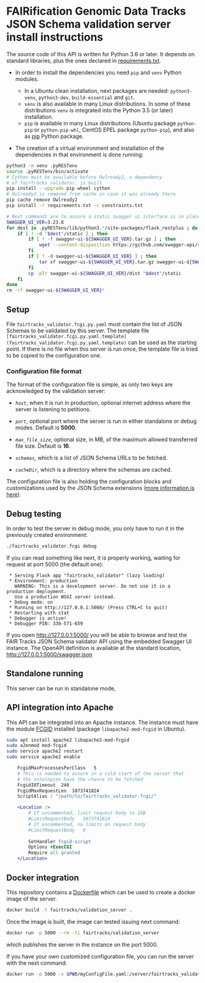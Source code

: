 # FAIRification Genomic Data Tracks JSON Schema validation server install instructions

The source code of this API is written for Python 3.6 or later. It depends on standard libraries, plus the ones declared in [requirements.txt](requirements.txt).

* In order to install the dependencies you need `pip` and `venv` Python modules.
	- In a Ubuntu clean installation, next packages are needed: `python3-venv`, `python3-dev`, `build-essential` and `git`.
	- `venv` is also available in many Linux distributions. In some of these distributions `venv` is integrated into the Python 3.5 (or later) installation.
	- `pip` is available in many Linux distributions (Ubuntu package `python-pip` or `python-pip-whl`, CentOS EPEL package `python-pip`), and also as [pip](https://pip.pypa.io/en/stable/) Python package.

* The creation of a virtual environment and installation of the dependencies in that environment is done running:

```bash
python3 -m venv .pyRESTenv
source .pyRESTenv/bin/activate
# Cython must be available before Owlready2, a dependency
# of fairtracks_validator, is built
pip install --upgrade pip wheel cython
# Owlready2 is removed from cache in case it was already there
pip cache remove Owlready2
pip install -r requirements.txt -c constraints.txt

# Next commands are to assure a static swagger ui interface is in place
SWAGGER_UI_VER=3.23.8
for dest in .pyRESTenv/lib/python3.*/site-packages/flask_restplus ; do
	if [ ! -d "$dest"/static ] ; then
		if [ ! -f swagger-ui-${SWAGGER_UI_VER}.tar.gz ] ; then
			wget --content-disposition https://github.com/swagger-api/swagger-ui/archive/v${SWAGGER_UI_VER}.tar.gz
		fi
		if [ ! -d swagger-ui-${SWAGGER_UI_VER} ] ; then
			tar xf swagger-ui-${SWAGGER_UI_VER}.tar.gz swagger-ui-${SWAGGER_UI_VER}/dist
		fi
		cp -pTr swagger-ui-${SWAGGER_UI_VER}/dist "$dest"/static
	fi
done
rm -rf swagger-ui-${SWAGGER_UI_VER}*
```

## Setup

File `fairtracks_validator.fcgi.py.yaml` must contain the list of JSON Schemas to be validated by this server. The template file `[fairtracks_validator.fcgi.py.yaml.template](fairtracks_validator.fcgi.py.yaml.template)` can be used as the starting point. If there is no file when this server is run once, the template file is tried to be copied to the configuration one.

### Configuration file format

The format of the configuration file is simple, as only  two keys are acknowledged by the validation server:

* _`host`_, when it is run in production, optional internet address where the server is listening to petitions.

* _`port`_, optional port where the server is run in either standalone or debug modes. Default is **5000**.

* _`max_file_size`_, optional size, in MB, of the maximum allowed transferred file size. Default is **16**.

* _`schemas`_, which is a list of JSON Schema URLs to be fetched.

* _`cacheDir`_, which is a directory where the schemas are cached.

The configuration file is also holding the configuration blocks and customizations used by the JSON Schema extensions ([more information is here](../README.md)).

## Debug testing

In order to test the server in debug mode, you only have to run it in the previously created environment:

```bash
./fairtracks_validator.fcgi debug
```

If you can read something like next, it is properly working, waiting for request at port 5000 (the default one):

```
 * Serving Flask app "fairtracks_validator" (lazy loading)
 * Environment: production
   WARNING: This is a development server. Do not use it in a production deployment.
   Use a production WSGI server instead.
 * Debug mode: on
 * Running on http://127.0.0.1:5000/ (Press CTRL+C to quit)
 * Restarting with stat
 * Debugger is active!
 * Debugger PIN: 338-571-659
```

If you open http://127.0.0.1:5000/ you will be able to browse and test the FAIR Tracks JSON Schema validator API using the embedded Swagger UI instance. The OpenAPI definition is available at the standard location, http://127.0.0.1:5000/swagger.json

## Standalone running

This server can be run in standalone mode,

## API integration into Apache

This API can be integrated into an Apache instance. The instance must have the module [FCGID](https://httpd.apache.org/mod_fcgid/) installed (package `libapache2-mod-fcgid` in Ubuntu).

```bash
sudo apt install apache2 libapache2-mod-fcgid
sudo a2enmod mod-fcgid
sudo service apache2 restart
sudo service apache2 enable
```

```apache
	FcgidMaxProcessesPerClass	5
	# This is needed to assure in a cold start of the server that
	# the ontologies have the chance to be fetched
	FcgidIOTimeout	240
	FcgidMaxRequestLen	1073741824
	ScriptAlias / "/path/to/fairtracks_validator.fcgi/"

	<Location />
		# If uncommented, limit request body to 1GB
		#LimitRequestBody	1073741824
		# If uncommented, no limits on request body
		#LimitRequestBody	0
		
		SetHandler fcgid-script
		Options +ExecCGI
		Require all granted
	</Location>
```

## Docker integration

This repository contains a [Dockerfile](Dockerfile) which can be used to create a docker image of the server.

```bash
docker build -t fairtracks/validation_server .
```

Once the image is built, the image can tested issuing next command:

```bash
docker run -p 5000 --rm -ti fairtracks/validation_server
```

which publishes the server in the instance on the port 5000.

If you have your own customized configuration file, you can run the server with the next command:

```bash
docker run -p 5000 -v $PWD/myConfigFile.yaml:/server/fairtracks_validator.fcgi.py.yaml:ro --rm -ti fairtracks/validation_server
```
